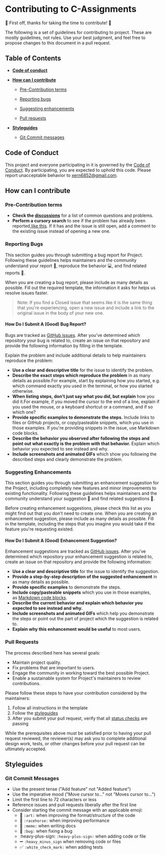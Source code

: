 # Contributing to C-Assignments

🎉 First off, thanks for taking the time to contribute! 🎉

The following is a set of guidelines for contributing to project. These are mostly guidelines, not rules. Use your best judgment, and feel free to propose changes to this document in a pull request.
## Table of Contents

- [**Code of conduct**](#code-of-conduct)

- [**How can I contribute**](#how-can-I-contribute)

  - [Pre-Contribution terms](#pre-contributiom-terms)

  - [Reporting bugs](#reporting-bugs)

  - [Suggesting enhancements](#Suggesting-enhancements)

  - [Pull requests](#pull-requests)

- [**Styleguides**](#styleguides)

  - [Git Commit messages](#git-commit-messages)

## Code of Conduct

This project and everyone participating in it is governed by the [Code of Conduct](CODE_OF_CONDUCT.md). By participating, you are expected to uphold this code. Please report unacceptable behavior to xern6852@gmail.com.

## How can I contribute

### Pre-Contribution terms
- **Check the [discussions](https://github.com/visrm/C-Assignments/discussions)** for a list of common questions and problems.
- **Perform a cursory search** to see if the problem has already been reported,[like this](https://github.com/search?q=+is%3Aissue+user%3Aatom). If it has and the issue is still open, add a comment to the existing issue instead of opening a new one.

### Reporting Bugs
This section guides you through submitting a bug report for Project. Following these guidelines helps maintainers and the community understand your report 📝, reproduce the behavior 💻, and find related reports 🔎.

When you are creating a bug report, please include as many details as possible. Fill out the required template, the information it asks for helps us resolve issues faster.
> Note: If you find a Closed issue that seems like it is the same thing that you're experiencing, open a new issue and include a link to the original issue in the body of your new one.

#### How Do I Submit A (Good) Bug Report?

Bugs are tracked as [GitHub issues](https://docs.github.com/en/issues/tracking-your-work-with-issues/about-issues). After you've determined which repository your bug is related to, create an issue on that repository and provide the following information by filling in the template.

 Explain the problem and include additional details to help maintainers reproduce the problem:

- **Use a clear and descriptive title** for the issue to identify the problem.
- **Describe the exact steps which reproduce the problem** in as many details as possible.For example, start by explaining how you started, e.g. which command exactly you used in the terminal, or how you started otherwise.
- **When listing steps, don't just say what you did, but explain** how you did it.For example, if you moved the cursor to the end of a line, explain if you used the mouse, or a keyboard shortcut or a command, and if so which one? 
- **Provide specific examples to demonstrate the steps.** Include links to files or GitHub projects, or copy/pasteable snippets, which you use in those examples. If you're providing snippets in the issue, use Markdown code blocks.
- **Describe the behavior you observed after following the steps and point out what exactly is the problem with that behavior.** Explain which behavior you expected to see instead and why.
- **Include screenshots and animated GIFs** which show you following the described steps and clearly demonstrate the problem.

### Suggesting Enhancements

This section guides you through submitting an enhancement suggestion for the Project, including completely new features and minor improvements to existing functionality. Following these guidelines helps maintainers and the community understand your suggestion 📝 and find related suggestions 🔎.

Before creating enhancement suggestions, please check this list as you might find out that you don't need to create one. When you are creating an enhancement suggestion, please include as many details as possible. Fill in the template, including the steps that you imagine you would take if the feature you're requesting existed.

#### How Do I Submit A (Good) Enhancement Suggestion?

Enhancement suggestions are tracked as [GitHub issues](https://docs.github.com/en/issues/tracking-your-work-with-issues/about-issues). After you've determined which repository your enhancement suggestion is related to, create an issue on that repository and provide the following information:

- **Use a clear and descriptive title** for the issue to identify the suggestion.
- **Provide a step-by-step description of the suggested enhancement** in as many details as possible.
- **Provide specific examples** to demonstrate the steps.
- **Include copy/pasteable snippets** which you use in those examples, as [Markdown code blocks](https://docs.github.com/en/get-started/writing-on-github/getting-started-with-writing-and-formatting-on-github#multiple-lines).
- **Describe the current behavior and explain which behavior you expected to see instead and why.**
- **Include screenshots and animated GIFs** which help you demonstrate the steps or point out the part of project which the suggestion is related to.
- **Explain why this enhancement would be useful** to most users.

### Pull Requests

The process described here has several goals:

- Maintain project quality.
- Fix problems that are important to users.
- Engage the community in working toward the best possible Project.
- Enable a sustainable system for Project's maintainers to review contributions.

Please follow these steps to have your contribution considered by the maintainers:

1. Follow all instructions in the template
2. Follow the [styleguides](#git-commit-messages)
3. After you submit your pull request, verify that all [status checks](https://docs.github.com/en/pull-requests/collaborating-with-pull-requests/collaborating-on-repositories-with-code-quality-features/about-status-checks) are passing
   
While the prerequisites above must be satisfied prior to having your pull request reviewed, the reviewer(s) may ask you to complete additional design work, tests, or other changes before your pull request can be ultimately accepted.

## Styleguides
### Git Commit Messages

- Use the present tense ("Add feature" not "Added feature")
- Use the imperative mood ("Move cursor to..." not "Moves cursor to...")
- Limit the first line to 72 characters or less
- Reference issues and pull requests liberally after the first line
- Consider starting the commit message with an applicable emoji:
   - 🎨 `:art:` when improving the format/structure of the code
   - 🐎 `:racehorse:` when improving performance
   - 📝 `:memo:` when writing docs
   - 🐛 `:bug:` when fixing a bug
   - :heavy-plus-sign: `:heavy-plus-sign:` when adding code or file
   - ➖ `:heavy_minus_sign` when removing code or files
   - ✅ `:white_check_mark:` when adding tests
